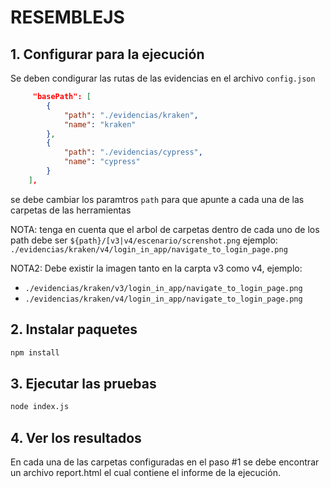 # RESEMBLEJS

## 1. Configurar para la ejecución

 Se deben condigurar las rutas de las evidencias en el archivo `config.json`

```json
     "basePath": [
        {
            "path": "./evidencias/kraken",
            "name": "kraken"
        },
        {
            "path": "./evidencias/cypress",
            "name": "cypress"
        }
    ],
```

se debe cambiar los paramtros `path` para que apunte a cada una de las carpetas de las herramientas

NOTA: tenga en cuenta que el arbol de carpetas dentro de cada uno de los path debe ser `${path}/[v3|v4/escenario/screnshot.png`
ejemplo: `./evidencias/kraken/v4/login_in_app/navigate_to_login_page.png`

NOTA2: Debe existir la imagen tanto en la carpta v3 como v4, ejemplo:

- `./evidencias/kraken/v3/login_in_app/navigate_to_login_page.png`
- `./evidencias/kraken/v4/login_in_app/navigate_to_login_page.png`

## 2. Instalar paquetes

```bash
npm install
```

## 3. Ejecutar las pruebas

```bash
node index.js
```

## 4. Ver los resultados

En cada una de las carpetas configuradas en  el paso #1 se debe encontrar un archivo report.html
el cual contiene el informe de la ejecución.
